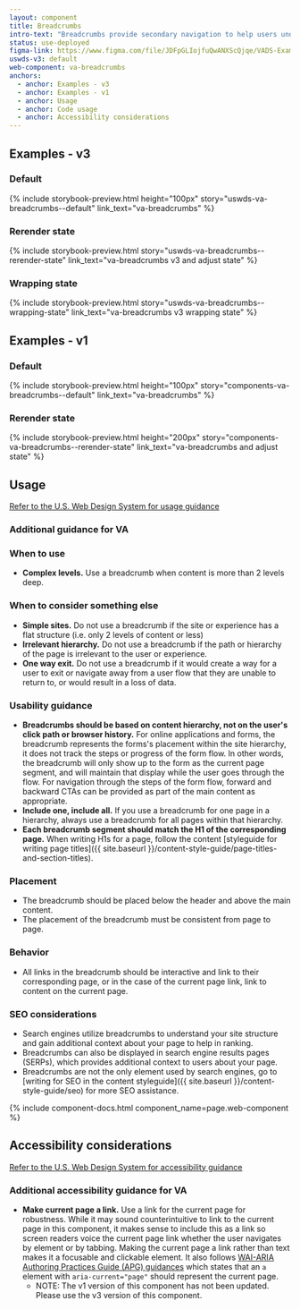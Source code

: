 ```yaml
---
layout: component
title: Breadcrumbs
intro-text: "Breadcrumbs provide secondary navigation to help users understand where they are in a website. In addition, the breadcrumb tells search engines how the site is structured, and it can be displayed in search results. This can improve rankings, and provide users with additional context."
status: use-deployed
figma-link: https://www.figma.com/file/JDFpGLIojfuQwANXScQjqe/VADS-Example-Library?type=design&node-id=35%3A151&mode=design&t=ep6tlGT5gNsbWqGP-1
uswds-v3: default
web-component: va-breadcrumbs
anchors:
  - anchor: Examples - v3
  - anchor: Examples - v1
  - anchor: Usage
  - anchor: Code usage
  - anchor: Accessibility considerations
---
```


## Examples - v3

### Default

{% include storybook-preview.html height="100px" story="uswds-va-breadcrumbs--default" link_text="va-breadcrumbs" %}

### Rerender state

{% include storybook-preview.html story="uswds-va-breadcrumbs--rerender-state" link_text="va-breadcrumbs v3 and adjust state" %}

### Wrapping state

{% include storybook-preview.html story="uswds-va-breadcrumbs--wrapping-state" link_text="va-breadcrumbs v3 wrapping state" %}

## Examples - v1

### Default

{% include storybook-preview.html height="100px" story="components-va-breadcrumbs--default" link_text="va-breadcrumbs" %}

### Rerender state

{% include storybook-preview.html height="200px" story="components-va-breadcrumbs--rerender-state" link_text="va-breadcrumbs and adjust state" %}

## Usage

<a class="vads-c-action-link--blue" href="https://designsystem.digital.gov/components/breadcrumb/">Refer to the U.S. Web Design System for usage guidance</a>

### Additional guidance for VA

### When to use

- **Complex levels.** Use a breadcrumb when content is more than 2 levels deep. 

### When to consider something else

- **Simple sites.** Do not use a breadcrumb if the site or experience has a flat structure (i.e. only 2 levels of content or less)
- **Irrelevant hierarchy.** Do not use a breadcrumb if the path or hierarchy of the page is irrelevant to the user or experience. 
- **One way exit.** Do not use a breadcrumb if it would create a way for a user to exit or navigate away from a user flow that they are unable to return to, or would result in a loss of data. 

### Usability guidance

- **Breadcrumbs should be based on content hierarchy, not on the user's click path or browser history.** For online applications and forms, the breadcrumb represents the forms's placement within the site hierarchy, it does not track the steps or progress of the form flow. In other words, the breadcrumb will only show up to the form as the current page segment, and will maintain that display while the user goes through the flow. For navigation through the steps of the form flow, forward and backward CTAs can be provided as part of the main content as appropriate. 
- **Include one, include all.** If you use a breadcrumb for one page in a hierarchy, always use a breadcrumb for all pages within that hierarchy. 
- **Each breadcrumb segment should match the H1 of the corresponding page.** When writing H1s for a page, follow the content [styleguide for writing page titles]({{ site.baseurl }}/content-style-guide/page-titles-and-section-titles). 


### Placement

- The breadcrumb should be placed below the header and above the main content.
- The placement of the breadcrumb must be consistent from page to page. 

### Behavior

- All links in the breadcrumb should be interactive and link to their corresponding page, or in the case of the current page link, link to content on the current page.

### SEO considerations

- Search engines utilize breadcrumbs to understand your site structure and gain additional context about your page to help in ranking.
- Breadcrumbs can also be displayed in search engine results pages (SERPs), which provides additional context to users about your page.
- Breadcrumbs are not the only element used by search engines, go to [writing for SEO in the content styleguide]({{ site.baseurl }}/content-style-guide/seo) for more SEO assistance. 

{% include component-docs.html component_name=page.web-component %}


## Accessibility considerations

<a class="vads-c-action-link--blue" href="https://designsystem.digital.gov/components/breadcrumb/#accessibility-select">Refer to the U.S. Web Design System for accessibility guidance</a>

### Additional accessibility guidance for VA

* **Make current page a link.** Use a link for the current page for robustness. While it may sound counterintuitive to link to the current page in this component, it makes sense to include this as a link so screen readers voice the current page link whether the user navigates by element or by tabbing. Making the current page a link rather than text makes it a focusable and clickable element. It also follows [WAI-ARIA Authoring Practices Guide (APG) guidances](https://www.w3.org/WAI/ARIA/apg/patterns/breadcrumb/examples/breadcrumb/) which states that an `a` element with `aria-current="page"` should represent the current page.
  * NOTE: The v1 version of this component has not been updated. Please use the v3 version of this component.